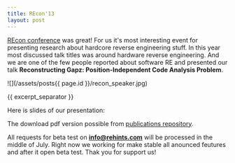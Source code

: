 ```yaml
---
title: REcon'13
layout: post
---
```


[REcon conference](http://recon.cx/2013/index.html) was great! For us it's most interesting event for presenting research about hardcore reverse engineering stuff. In this year most discussed talk titles was around hardware reverse engineering. And we are one of the few people reported about software RE and presented our talk **Reconstructing Gapz: Position-Independent Code Analysis Problem**.

![](/assets/posts{{ page.id }}/recon_speaker.jpg)

{{ excerpt_separator }}


Here is slides of our presentation:

<div id="slideshare"></div>

The download pdf version possible from [publications repository](https://github.com/REhints/Publications/tree/master/Conferences/RECON'2013).

All requests for beta test on **info@rehints.com** will be processed in the middle of July. Right now we working for make stable all anounced feutures and after it open beta test. Thak you for support us!

<script type="text/javascript">
    $("#slideshare").html('<iframe src="http://www.slideshare.net/slideshow/embed_code/23621466" width="427" height="356" frameborder="0" marginwidth="0" marginheight="0" scrolling="no" style="border:1px solid #CCC;border-width:1px 1px 0;margin-bottom:5px" allowfullscreen webkitallowfullscreen mozallowfullscreen></iframe>');
</script>
